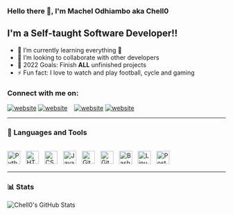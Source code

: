 ### Hello there 👋, I'm Machel Odhiambo aka **Chell0**

## I'm a Self-taught Software Developer!!

- 🌱 I’m currently learning everything 🤣
- 👯 I’m looking to collaborate with other developers
- 🥅 2022 Goals: Finish **ALL** unfinished projects
- ⚡ Fun fact: I love to watch and play football, cycle and gaming

### Connect with me on:

[![website](./img/twitter-light.svg)](https://twitter.com/CodeWithChelloh#gh-light-mode-only)
[![website](./img/twitter-dark.svg)](https://twitter.com/CodeWithChelloh#gh-dark-mode-only)
&nbsp;&nbsp;
[![website](./img/linkedin-light.svg)](https://www.linkedin.com/in/gabrielmachelo/#gh-light-mode-only)
[![website](./img/linkedin-dark.svg)](https://www.linkedin.com/in/gabrielmachelo/#gh-dark-mode-only)

---

### 🧰 Languages and Tools

<br />

<img align="left" alt="Python" width="30px" style="padding-right:10px;" src="https://cdn.jsdelivr.net/gh/devicons/devicon/icons/python/python-plain.svg" />
<img align="left" alt="HTML" width="30px" style="padding-right:10px;" src="https://cdn.jsdelivr.net/gh/devicons/devicon/icons/html5/html5-plain.svg" />
<img align="left" alt="CSS" width="30px" style="padding-right:10px;" src="https://cdn.jsdelivr.net/gh/devicons/devicon/icons/css3/css3-plain.svg" />
<img align="left" alt="JavaScript" width="30px" style="padding-right:10px;" src="https://cdn.jsdelivr.net/gh/devicons/devicon/icons/javascript/javascript-plain.svg" />
<img align="left" alt="Git" width="30px" style="padding-right:10px;" src="https://cdn.jsdelivr.net/gh/devicons/devicon/icons/git/git-original.svg" />
<img align="left" alt="GitHub" width="30px" style="padding-right:10px;" src="https://cdn.jsdelivr.net/gh/devicons/devicon/icons/github/github-original.svg" />
<img align="left" alt="Bash" width="30px" style="padding-right:10px;" src="https://cdn.jsdelivr.net/gh/devicons/devicon/icons/bash/bash-original.svg" />
<img align="left" alt="Linux" width="30px" style="padding-right:10px;" src="https://cdn.jsdelivr.net/gh/devicons/devicon/icons/linux/linux-original.svg" />
<img align="left" alt="Postgresql" width="30px" style="padding-right:10px;" src="https://cdn.jsdelivr.net/gh/devicons/devicon/icons/postgresql/postgresql-original.svg" />

<br />
<br />

---

### 📊 Stats

![Chell0's GitHub Stats](https://github-readme-stats.vercel.app/api?username=Chell0&show_icons=true&theme=cobalt2)

<!-- ![GitHub Streak](https://streak-stats.demolab.com?user=Chell0&theme=cobalt2&border_radius=4.5) -->
